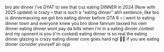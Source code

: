 bro ate dinner
i've GYAT to see that
cuz eating DINNER in 2024 (Now with 2025 update) is crazy 💀
that is such a "eating dinner" ahh sentence, like
bro is dinnermaxxing
we got bro eating dinner before GTA 6 💀
i went to eating dinner town and everyone knew you
bro done fannum taxxed his own dinner
eating dinner wont pay da bills
when i'm in a eating dinner contest and my oponent is you (i'm cooked)
eating dinner is so real
the eating dinner glazing is crazy
eating dinner core goes hard ngl 🙏🏻
if you are eating dinner consider yourself an opp
